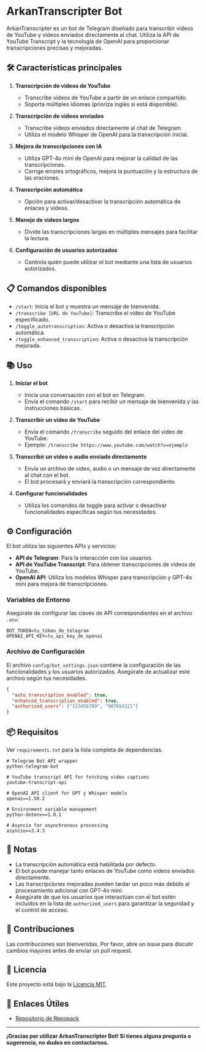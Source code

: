 # ArkanTranscripter Bot

ArkanTranscripter es un bot de Telegram diseñado para transcribir videos de YouTube y videos enviados directamente al chat. Utiliza la API de YouTube Transcript y la tecnología de OpenAI para proporcionar transcripciones precisas y mejoradas.

## 🛠️ Características principales

1. **Transcripción de videos de YouTube**

   - Transcribe videos de YouTube a partir de un enlace compartido.
   - Soporta múltiples idiomas (prioriza inglés si está disponible).

2. **Transcripción de videos enviados**

   - Transcribe videos enviados directamente al chat de Telegram.
   - Utiliza el modelo Whisper de OpenAI para la transcripción inicial.

3. **Mejora de transcripciones con IA**

   - Utiliza GPT-4o mini de OpenAI para mejorar la calidad de las transcripciones.
   - Corrige errores ortográficos, mejora la puntuación y la estructura de las oraciones.

4. **Transcripción automática**

   - Opción para activar/desactivar la transcripción automática de enlaces y videos.

5. **Manejo de videos largos**

   - Divide las transcripciones largas en múltiples mensajes para facilitar la lectura.

6. **Configuración de usuarios autorizados**
   - Controla quién puede utilizar el bot mediante una lista de usuarios autorizados.

## 📋 Comandos disponibles

- `/start`: Inicia el bot y muestra un mensaje de bienvenida.
- `/transcribe [URL de YouTube]`: Transcribe el video de YouTube especificado.
- `/toggle_autotranscription`: Activa o desactiva la transcripción automática.
- `/toggle_enhanced_transcription`: Activa o desactiva la transcripción mejorada.

## 📚 Uso

1. **Iniciar el bot**

   - Inicia una conversación con el bot en Telegram.
   - Envía el comando `/start` para recibir un mensaje de bienvenida y las instrucciones básicas.

2. **Transcribir un video de YouTube**

   - Envía el comando `/transcribe` seguido del enlace del video de YouTube.
   - Ejemplo: `/transcribe https://www.youtube.com/watch?v=ejemplo`

3. **Transcribir un video o audio enviado directamente**

   - Envía un archivo de video, audio o un mensaje de voz directamente al chat con el bot.
   - El bot procesará y enviará la transcripción correspondiente.

4. **Configurar funcionalidades**
   - Utiliza los comandos de toggle para activar o desactivar funcionalidades específicas según tus necesidades.

## ⚙️ Configuración

El bot utiliza las siguientes APIs y servicios:

- **API de Telegram**: Para la interacción con los usuarios.
- **API de YouTube Transcript**: Para obtener transcripciones de videos de YouTube.
- **OpenAI API**: Utiliza los modelos Whisper para transcripción y GPT-4o mini para mejora de transcripciones.

### Variables de Entorno

Asegúrate de configurar las claves de API correspondientes en el archivo `.env`:

```env
BOT_TOKEN=tu_token_de_telegram
OPENAI_API_KEY=tu_api_key_de_openai
```

### Archivo de Configuración

El archivo `config/bot_settings.json` contiene la configuración de las funcionalidades y los usuarios autorizados. Asegúrate de actualizar este archivo según tus necesidades.

```json
{
  "auto_transcription_enabled": true,
  "enhanced_transcription_enabled": true,
  "authorized_users": ["123456789", "987654321"]
}
```

## 📦 Requisitos

Ver `requirements.txt` para la lista completa de dependencias.

```plaintext
# Telegram Bot API wrapper
python-telegram-bot

# YouTube transcript API for fetching video captions
youtube-transcript-api

# OpenAI API client for GPT y Whisper models
openai==1.50.2

# Environment variable management
python-dotenv==1.0.1

# Asyncio for asynchronous processing
asyncio==3.4.3
```

## 📝 Notas

- La transcripción automática está habilitada por defecto.
- El bot puede manejar tanto enlaces de YouTube como videos enviados directamente.
- Las transcripciones mejoradas pueden tardar un poco más debido al procesamiento adicional con GPT-4o mini.
- Asegúrate de que los usuarios que interactúan con el bot estén incluidos en la lista de `authorized_users` para garantizar la seguridad y el control de acceso.

## 🤝 Contribuciones

Las contribuciones son bienvenidas. Por favor, abre un issue para discutir cambios mayores antes de enviar un pull request.

## 📄 Licencia

Este proyecto está bajo la [Licencia MIT](./LICENSE).

## 🔗 Enlaces Útiles

- [Repositorio de Repopack](https://github.com/yamadashy/repopack)

---

**¡Gracias por utilizar ArkanTranscripter Bot! Si tienes alguna pregunta o sugerencia, no dudes en contactarnos.**
